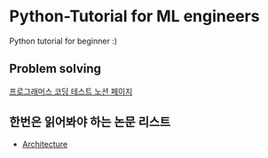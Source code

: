# Python-Tutorial for ML engineers
Python tutorial for beginner :)


## Problem solving
[프로그래머스 코딩 테스트 노션 페이지](https://www.notion.so/Problem-Solving-e7a22ba8a7e843f5b2d75fb29011a1f4)

## 한번은 읽어봐야 하는 논문 리스트

* [Architecture](/paper/architecture)
